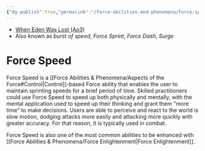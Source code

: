 ```yaml
---
{"dg-publish":true,"permalink":"/force-abilities-and-phenomena/force-speed/","tags":["universal","control","forcepower"]}
---
```


- [When Eden Was Lost (Ao3)](https://archiveofourown.org/works/19334440/chapters/45992584)
- Also known as *burst of speed*, *Force Sprint*, *Force Dash*, *Surge*
# Force Speed
Force Speed is a [[Force Abilities & Phenomena/Aspects of the Force#Control\|Control]]-based Force ability that enables the user to maintain sprinting speeds for a brief period of time. Skilled practitioners could use Force Speed to speed up both physically and mentally, with the mental application used to speed up their thinking and grant them "more time" to make decisions. Users are able to perceive and react to the world is slow motion, dodging attacks more easily and attacking more quickly with greater accuracy. For that reason, it is typically used in combat. 

Force Speed is also one of the most common abilities to be enhanced with [[Force Abilities & Phenomena/Force Enlightenment\|Force Enlightenment]]. 